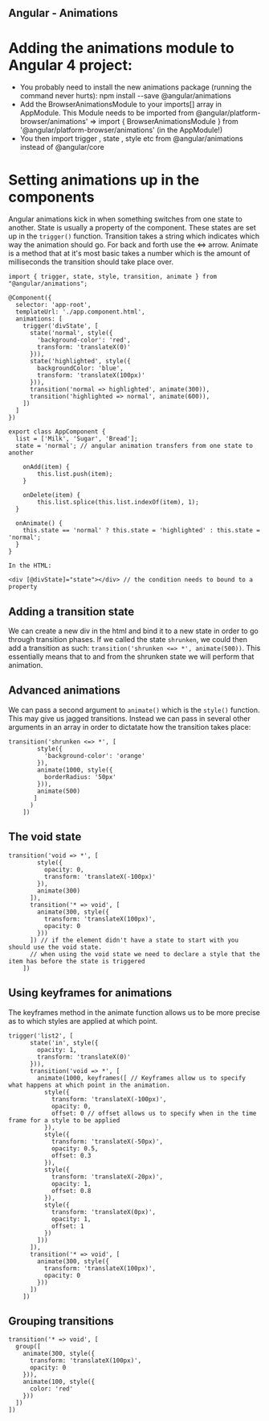 ## Angular - Animations

# Adding the animations module to Angular 4 project:
- You probably need to install the new animations package (running the command never hurts): npm install --save @angular/animations
- Add the BrowserAnimationsModule  to your imports[]  array in AppModule. This Module needs to be imported from @angular/platform-browser/animations'  => import { BrowserAnimationsModule } from '@angular/platform-browser/animations' (in the AppModule!)
- You then import trigger , state , style  etc from @angular/animations instead of @angular/core


# Setting animations up in the components

Angular animations kick in when something switches from one state to another. State is usually a property of the component. These states are set up in the `trigger()` function.
Transition takes a string which indicates which way the animation should go. For back and forth use the <=> arrow.
Animate is a method that at it's most basic takes a number which is the amount of milliseconds the transition should take place over.

```
import { trigger, state, style, transition, animate } from "@angular/animations";

@Component({
  selector: 'app-root',
  templateUrl: './app.component.html',
  animations: [
    trigger('divState', [
      state('normal', style({
        'background-color': 'red',
        transform: 'translateX(0)'
      })),
      state('highlighted', style({
        backgroundColor: 'blue',
        transform: 'translateX(100px)'
      })),
      transition('normal => highlighted', animate(300)),
      transition('highlighted => normal', animate(600)),
    ])
  ]
})

export class AppComponent {
  list = ['Milk', 'Sugar', 'Bread'];
  state = 'normal'; // angular animation transfers from one state to another

	onAdd(item) {
		this.list.push(item);
	}

	onDelete(item) {
		this.list.splice(this.list.indexOf(item), 1);
  }

  onAnimate() {
    this.state == 'normal' ? this.state = 'highlighted' : this.state = 'normal';
  }
}

In the HTML:

<div [@divState]="state"></div> // the condition needs to bound to a property

```

## Adding a transition state

We can create a new div in the html and bind it to a new state in order to go through transition phases. If we called the state `shrunken`, we could then add a transition as such: `transition('shrunken <=> *', animate(500))`. This essentially means that to and from the shrunken state we will perform that animation.

## Advanced animations
We can pass a second argument to `animate()` which is the `style()` function. This may give us jagged transitions.
Instead we can pass in several other arguments in an array in order to dictatate how the transition takes place:

```
transition('shrunken <=> *', [
        style({
          'background-color': 'orange'
        }),
        animate(1000, style({
          borderRadius: '50px'
        })),
        animate(500)
       ]
      )
    ])
```

## The void state

```
transition('void => *', [
        style({
          opacity: 0,
          transform: 'translateX(-100px)'
        }),
        animate(300)
      ]),
      transition('* => void', [
        animate(300, style({
          transform: 'translateX(100px)',
          opacity: 0
        }))
      ]) // if the element didn't have a state to start with you should use the void state.
      // when using the void state we need to declare a style that the item has before the state is triggered
    ])

```

## Using keyframes for animations

The keyframes method in the animate function allows us to be more precise as to which styles are applied at which point.

```
trigger('list2', [
      state('in', style({
        opacity: 1,
        transform: 'translateX(0)'
      })),
      transition('void => *', [
        animate(1000, keyframes([ // Keyframes allow us to specify what happens at which point in the animation.
          style({
            transform: 'translateX(-100px)',
            opacity: 0,
            offset: 0 // offset allows us to specify when in the time frame for a style to be applied
          }),
          style({
            transform: 'translateX(-50px)',
            opacity: 0.5,
            offset: 0.3
          }),
          style({
            transform: 'translateX(-20px)',
            opacity: 1,
            offset: 0.8
          }),
          style({
            transform: 'translateX(0px)',
            opacity: 1,
            offset: 1
          })
        ]))
      ]),
      transition('* => void', [
        animate(300, style({
          transform: 'translateX(100px)',
          opacity: 0
        }))
      ])
    ])
```

## Grouping transitions

```
transition('* => void', [
  group([
    animate(300, style({
      transform: 'translateX(100px)',
      opacity: 0
    })),
    animate(100, style({
      color: 'red'
    }))
  ])
])
```

